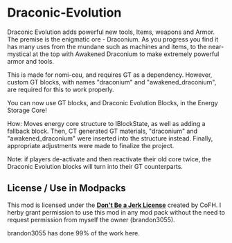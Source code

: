 Draconic-Evolution
==================

Draconic Evolution adds powerful new tools, Items, weapons and Armor. The premise is the enigmatic ore - Draconium. As you progress you find it has many uses from the mundane such as machines and items, to the near-mystical at the top with Awakened Draconium to make extremely powerful armor and tools.

This is made for nomi-ceu, and requires GT as a dependency. However, custom GT blocks, with names "draconium" and "awakened_draconium", are required for this to work properly.

You can now use GT blocks, and Draconic Evolution Blocks, in the Energy Storage Core!

How:
Moves energy core structure to IBlockState, as well as adding a fallback block. Then, CT generated GT materials, "draconium" and "awakened_draconium" were inserted into the structure instead. Finally, appropriate adjustments were made to finalize the project.

Note: if players de-activate and then reactivate their old core twice, the Draconic Evolution blocks will turn into their GT counterparts.

## License / Use in Modpacks
This mod is licensed under the [**Don't Be a Jerk License**](https://github.com/brandon3055/Draconic-Evolution/blob/master/LICENSE) created by CoFH.
I herby grant permission to use this mod in any mod pack without the need to request permission from myself the owner (brandon3055).

brandon3055 has done 99% of the work here.
